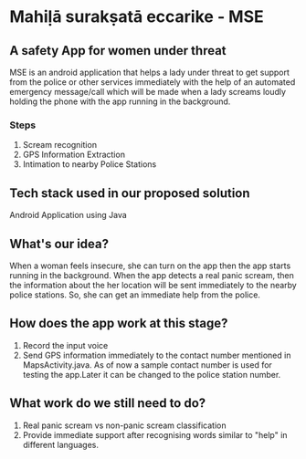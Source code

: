 #  Mahiḷā surakṣatā eccarike - MSE
## A safety App for women under threat

MSE is an android application that helps a lady under threat to get support  from the police or other services immediately with the help of an automated emergency message/call which will be made when a lady screams loudly holding the phone with the app running in the background. 
### Steps
1. Scream recognition
2. GPS Information Extraction
3. Intimation to nearby Police Stations


## Tech stack used in our proposed solution
Android Application using Java 

## What's our idea?

When a woman feels insecure, she can turn on the app then the app starts running in the background. When the app detects a real panic scream, then the information about the her location will be sent immediately to the nearby police stations. So, she can get an immediate help from the police.

## How does the app work at this stage?

1. Record the input voice 
2. Send GPS information immediately to the contact number mentioned in MapsActivity.java. As of now a sample contact number is used for testing the app.Later it can be changed to the police station number.

## What work do we still need to do?

1. Real panic scream vs non-panic scream classification
2. Provide immediate support after recognising words similar to "help" in different languages.
